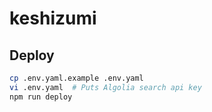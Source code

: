 keshizumi
=============

## Deploy

```sh
cp .env.yaml.example .env.yaml
vi .env.yaml  # Puts Algolia search api key
npm run deploy
```
